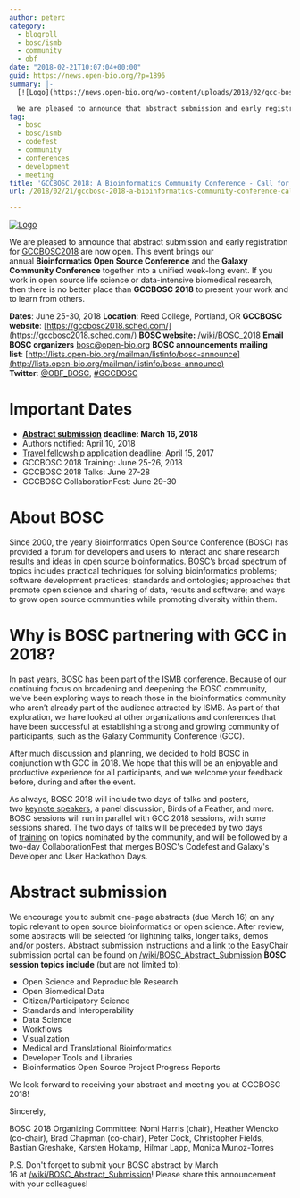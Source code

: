```yaml
---
author: peterc
category:
  - blogroll
  - bosc/ismb
  - community
  - obf
date: "2018-02-21T10:07:04+00:00"
guid: https://news.open-bio.org/?p=1896
summary: |-
  [![Logo](https://news.open-bio.org/wp-content/uploads/2018/02/gcc-bosc-2018-logo-boxed-150.png)](https://gccbosc2018.sched.com/)

  We are pleased to announce that abstract submission and early registration for [GCCBOSC2018](https://gccbosc2018.sched.com/) are now open. This event brings our annual **Bioinformatics Open Source Conference** and the **Galaxy Community Conference** together into a unified week-long event. If you work in open source life science or data-intensive biomedical research, then there is no better place than **GCCBOSC 2018** to present your work and to learn from others.
tag:
  - bosc
  - bosc/ismb
  - codefest
  - community
  - conferences
  - development
  - meeting
title: 'GCCBOSC 2018: A Bioinformatics Community Conference - Call for Abstracts'
url: /2018/02/21/gccbosc-2018-a-bioinformatics-community-conference-call-for-abstracts/

---
```

[![Logo](https://news.open-bio.org/wp-content/uploads/2018/02/gcc-bosc-2018-logo-boxed-150.png)](https://gccbosc2018.sched.com/)

We are pleased to announce that abstract submission and early registration for [GCCBOSC2018](https://gccbosc2018.sched.com/) are now open. This event brings our annual **Bioinformatics Open Source Conference** and the **Galaxy Community Conference** together into a unified week-long event. If you work in open source life science or data-intensive biomedical research, then there is no better place than **GCCBOSC 2018** to present your work and to learn from others.

**Dates**: June 25-30, 2018
**Location**: Reed College, Portland, OR
**GCCBOSC website**: [https://gccbosc2018.sched.com/](https://gccbosc2018.sched.com/) **BOSC website:** [/wiki/BOSC\_2018](/wiki/BOSC_2018) **Email BOSC organizers** [bosc@open-bio.org](mailto:bosc@open-bio.org) **BOSC announcements mailing list**: [http://lists.open-bio.org/mailman/listinfo/bosc-announce](http://lists.open-bio.org/mailman/listinfo/bosc-announce) **Twitter**: [@OBF\_BOSC](https://twitter.com/OBF_BOSC), [#GCCBOSC](https://twitter.com/search?q=%23GCCBOSC)

# Important Dates

- **[Abstract submission](/wiki/BOSC_Abstract_Submission) deadline: March 16, 2018**
- Authors notified: April 10, 2018
- [Travel fellowship](https://github.com/OBF/obf-docs/blob/master/Travel_fellowships.md) application deadline: April 15, 2017
- GCCBOSC 2018 Training: June 25-26, 2018
- GCCBOSC 2018 Talks: June 27-28
- GCCBOSC CollaborationFest: June 29-30

# About BOSC

Since 2000, the yearly Bioinformatics Open Source Conference (BOSC) has provided a forum for developers and users to interact and share research results and ideas in open source bioinformatics. BOSC’s broad spectrum of topics includes practical techniques for solving bioinformatics problems; software development practices; standards and ontologies; approaches that promote open science and sharing of data, results and software; and ways to grow open source communities while promoting diversity within them.

# Why is BOSC partnering with GCC in 2018?

In past years, BOSC has been part of the ISMB conference. Because of our continuing focus on broadening and deepening the BOSC community, we've been exploring ways to reach those in the bioinformatics community who aren’t already part of the audience attracted by ISMB. As part of that exploration, we have looked at other organizations and conferences that have been successful at establishing a strong and growing community of participants, such as the Galaxy Community Conference (GCC).

After much discussion and planning, we decided to hold BOSC in conjunction with GCC in 2018. We hope that this will be an enjoyable and productive experience for all participants, and we welcome your feedback before, during and after the event.

As always, BOSC 2018 will include two days of talks and posters, two [keynote speakers](https://galaxyproject.org/events/gccbosc2018/keynotes/), a panel discussion, Birds of a Feather, and more. BOSC sessions will run in parallel with GCC 2018 sessions, with some sessions shared. The two days of talks will be preceded by two days of [training](https://galaxyproject.org/events/gccbosc2018/training/) on topics nominated by the community, and will be followed by a two-day CollaborationFest that merges BOSC's Codefest and Galaxy's Developer and User Hackathon Days.

# Abstract submission

We encourage you to submit one-page abstracts (due March 16) on any topic relevant to open source bioinformatics or open science. After review, some abstracts will be selected for lightning talks, longer talks, demos and/or posters. Abstract submission instructions and a link to the EasyChair submission portal can be found on [/wiki/BOSC\_Abstract\_Submission](/wiki/BOSC_Abstract_Submission) **BOSC session topics include** (but are not limited to):

- Open Science and Reproducible Research
- Open Biomedical Data
- Citizen/Participatory Science
- Standards and Interoperability
- Data Science
- Workflows
- Visualization
- Medical and Translational Bioinformatics
- Developer Tools and Libraries
- Bioinformatics Open Source Project Progress Reports

We look forward to receiving your abstract and meeting you at GCCBOSC 2018!

Sincerely,

BOSC 2018 Organizing Committee: Nomi Harris (chair), Heather Wiencko (co-chair), Brad Chapman (co-chair), Peter Cock, Christopher Fields, Bastian Greshake, Karsten Hokamp, Hilmar Lapp, Monica Munoz-Torres

P.S. Don't forget to submit your BOSC abstract by March 16 at [/wiki/BOSC\_Abstract\_Submission](/wiki/BOSC_Abstract_Submission)! Please share this announcement with your colleagues!
